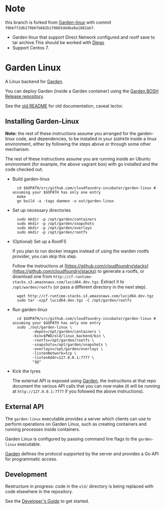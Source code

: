 # Note

this branch is forked from [Garden-linux](https://github.com/cloudfoundry-incubator/garden) with commit `f0bbff2db179b6fb682b1f0665dd4ba9a1882ab7`.

- Garden linux that support Direct Network configured and rootf save to tar archive.This should be worked with [Diego](https://github.com/guanglinlv/diego-release/tree/DNetAndRootFSSave)
- Support Centos 7.

# Garden Linux

A Linux backend for [Garden](https://github.com/cloudfoundry-incubator/garden).

You can deploy Garden (inside a Garden container) using the [Garden BOSH Release repository](https://github.com/cloudfoundry-incubator/garden-linux-release).

See the [old README](old/README.md) for old documentation, caveat lector.

## Installing Garden-Linux

**Note:** the rest of these instructions assume you arranged for the garden-linux code, and dependencies, to be
installed in your `$GOPATH` inside a linux environment, either by following the steps above or through some other mechanism.

The rest of these instructions assume you are running inside an Ubuntu environment (for example, the above vagrant box) with go installed and the code checked out.

* Build garden-linux

        cd $GOPATH/src/github.com/cloudfoundry-incubator/garden-linux # assuming your $GOPATH has only one entry
        make
        go build -a -tags daemon -o out/garden-linux

* Set up necessary directories

        sudo mkdir -p /opt/garden/containers
        sudo mkdir -p /opt/garden/snapshots
        sudo mkdir -p /opt/garden/overlays
        sudo mkdir -p /opt/garden/rootfs

* (Optional) Set up a RootFS

    If you plan to run docker images instead of using the warden rootfs provider, you can skip this step.

    Follow the instructions at [https://github.com/cloudfoundry/stacks](https://github.com/cloudfoundry/stacks) to generate a rootfs, or download one from `http://cf-runtime-stacks.s3.amazonaws.com/lucid64.dev.tgz`. Extract it to `/opt/warden/rootfs` (or pass a different directory in the next step).

        wget http://cf-runtime-stacks.s3.amazonaws.com/lucid64.dev.tgz
        sudo tar -xzpf lucid64.dev.tgz -C /opt/garden/rootfs

* Run garden-linux

        cd $GOPATH/src/github.com/cloudfoundry-incubator/garden-linux # assuming your $GOPATH has only one entry
        sudo ./out/garden-linux \
               -depot=/opt/garden/containers \
               -bin=$PWD/old/linux_backend/bin \
               -rootfs=/opt/garden/rootfs \
               -snapshots=/opt/garden/snapshots \
               -overlays=/opt/garden/overlays \
               -listenNetwork=tcp \
               -listenAddr=127.0.0.1:7777 \
               "$@"

* Kick the tyres

    The external API is exposed using [Garden](https://github.com/cloudfoundry-incubator/garden), the instructions at that repo document the various API calls that you can now make (it will be running at `http://127.0.0.1:7777` if you followed the above instructions).

## External API

The `garden-linux` executable provides a server which clients can use to perform operations on Garden Linux,
such as creating containers and running processes inside containers.
    
Garden Linux is configured by passing command line flags to the `garden-linux` executable.

[Garden](https://github.com/cloudfoundry-incubator/garden) defines the protocol supported by the server and provides a Go API for programmatic access.

## Development

Restructure in progress: code in the `old/` directory is being replaced with code elsewhere in the repository.

See the [Developer's Guide](docs/DEVELOPING.md) to get started.
